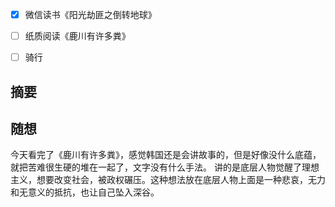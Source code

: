 - [x] 微信读书《阳光劫匪之倒转地球》
- [ ] 纸质阅读《鹿川有许多粪》
- [ ] 骑行


## 摘要


## 随想
今天看完了《鹿川有许多粪》，感觉韩国还是会讲故事的，但是好像没什么底蕴，就把苦难很生硬的堆在一起了，文字没有什么手法。
讲的是底层人物觉醒了理想主义，想要改变社会，被政权碾压。这种想法放在底层人物上面是一种悲哀，无力和无意义的抵抗，也让自己坠入深谷。